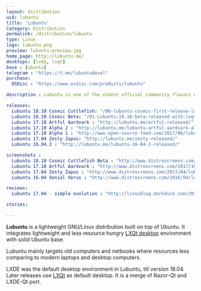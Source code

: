 ```yaml
---
layout: distribution
uid: lubuntu
title: 'Lubuntu'
Category: Distribution
permalink: /distribution/lubuntu
type: Linux
logo: lubuntu.png
preview: lubuntu-preview.jpg
home_page: http://lubuntu.me/
desktops: [lxde, lxqt]
base : [ubuntu]
telegram : "https://t.me/lubuntudevel"
purchase:
  OSDisc : "https://www.osdisc.com/products/lubuntu"

description : Lubuntu is one of the oldest official community flavors of Ubuntu. It provides a lightweight desktop experience with LXQt desktop environment.

releases:
  Lubuntu 18.10 Cosmic Cuttlefish: "/00-lubuntu-cosmic-first-release-lxqt/"
  Lubuntu 18.10 Cosmic Beta: "/01-Lubuntu-18.10-beta-released-with-lxqt-for-the-first-time/"
  Lubuntu 17.10 Artful Aardvark : "http://lubuntu.me/artful-released/"
  Lubuntu 17.10 Alpha 2 : "http://lubuntu.me/lubuntu-artful-aardvark-alpha-2-has-been-released/"
  Lubuntu 17.10 Alpha 1 : "http://www.open-source-feed.com/2017/06/lubuntu-1710-artful-aardvark-alpha-1.html"
  Lubuntu 17.04 Zesty Zapus: "http://lubuntu.me/zesty-released/"
  Lubuntu 16.04.2 : "http://lubuntu.me/lubuntu-16-04-2-released/"

screenshots :
  Lubuntu 18.10 Cosmic Cuttlefish Beta : "http://www.distroscreens.com/2018/10/lubuntu-1810-cosmic-cutlet-lxqt-beta.html"
  Lubuntu 17.10 Artful Aardvark : "http://www.distroscreens.com/2017/10/lubuntu-1710-artful-aardvark-screenshots.html"
  Lubuntu 17.04 Zesty Zapus : "http://www.distroscreens.com/2017/04/lubuntu-1704-zesty-zapus-screenshots.html"
  Lubuntu 16.04 Xenial Xerus : "http://www.distroscreens.com/2016/04/lubuntu-1604-lts-xenial-xerus.html"

reviews:
  Lubuntu 17.04 - simple evolution : "http://linuxblog.darkduck.com/2017/05/lubuntu-1704-simple-evolution.html"

stories:

---
```


**Lubuntu** is a lightweight GNU/Linux distribution built on top of Ubuntu. It integrates lightweight and less resource hungry [LXQt desktop](/desktop/lxqt) environment with solid Ubuntu base.

Lubuntu mainly targets old computers and netbooks where resources less comparing to modern laptops and desktop computers.

LXDE was the default desktop environment in Lubuntu, till version 18.04. Later releases use
 [LXQt](/desktop/lxqt) as default desktop. It is a merge of Razor-Qt and LXDE-Qt port.
